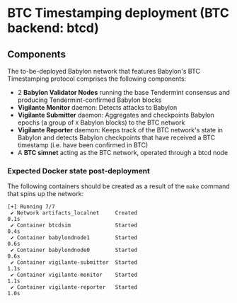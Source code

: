 # BTC Timestamping deployment (BTC backend: btcd)

## Components

The to-be-deployed Babylon network that features Babylon's BTC Timestamping
protocol comprises the following components:

- 2 **Babylon Validator Nodes** running the base Tendermint consensus and producing
  Tendermint-confirmed Babylon blocks
- **Vigilante Monitor** daemon: Detects attacks to Babylon
- **Vigilante Submitter** daemon: Aggregates and checkpoints Babylon epochs (a
  group of `X` Babylon blocks) to the BTC network
- **Vigilante Reporter** daemon: Keeps track of the BTC network's state in
  Babylon and detects Babylon checkpoints that have received a BTC timestamp
  (i.e. have been confirmed in BTC)
- A **BTC simnet** acting as the BTC network, operated through a btcd node

### Expected Docker state post-deployment

The following containers should be created as a result of the `make` command
that spins up the network:

```shell
[+] Running 7/7
 ✔ Network artifacts_localnet     Created                                                               0.1s 
 ✔ Container btcdsim              Started                                                               0.4s 
 ✔ Container babylondnode1        Started                                                               0.6s 
 ✔ Container babylondnode0        Started                                                               0.6s 
 ✔ Container vigilante-submitter  Started                                                               1.1s 
 ✔ Container vigilante-monitor    Started                                                               1.1s 
 ✔ Container vigilante-reporter   Started                                                               1.0s 
```

